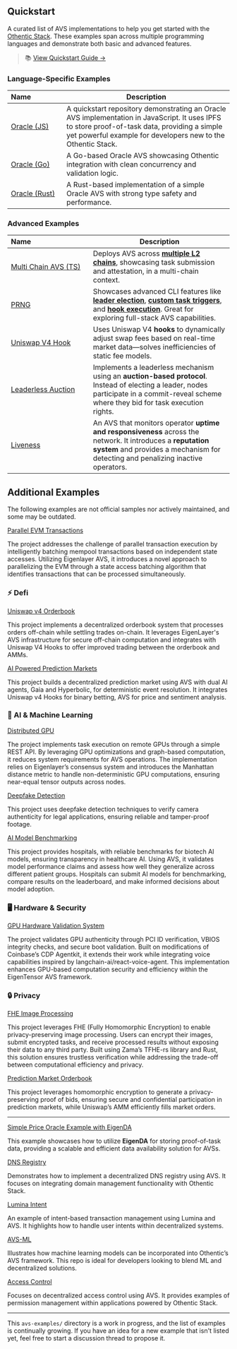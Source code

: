 ## Quickstart

A curated list of AVS implementations to help you get started with the [Othentic Stack](https://docs.othentic.xyz). These examples span across multiple programming languages and demonstrate both basic and advanced features.

> 📚 [View Quickstart Guide →](https://docs.othentic.xyz/main/avs-framework/quick-start)

### Language-Specific Examples

| Name&nbsp;&nbsp;&nbsp;&nbsp;&nbsp;&nbsp;&nbsp;&nbsp;&nbsp;&nbsp;&nbsp;&nbsp;&nbsp;&nbsp;&nbsp;                                                       | Description |
|---------------------------------------------------------------------------------------------------------------------------------------------------|-------------|
| [Oracle (JS)](https://github.com/Othentic-Labs/simple-price-oracle-avs-example)                                                                 | A quickstart repository demonstrating an Oracle AVS implementation in JavaScript. It uses IPFS to store proof-of-task data, providing a simple yet powerful example for developers new to the Othentic Stack. |
| [Oracle (Go)](https://github.com/Othentic-Labs/simple-price-oracle-avs-go-example)                                        | A Go-based Oracle AVS showcasing Othentic integration with clean concurrency and validation logic. |
| [Oracle (Rust)](https://github.com/Othentic-Labs/simple-price-oracle-avs-rust-example)                                    | A Rust-based implementation of a simple Oracle AVS with strong type safety and performance. |

### Advanced Examples

| Name&nbsp;&nbsp;&nbsp;&nbsp;&nbsp;&nbsp;&nbsp;&nbsp;&nbsp;&nbsp;&nbsp;&nbsp;&nbsp;&nbsp;&nbsp;&nbsp;&nbsp;&nbsp;&nbsp;&nbsp;&nbsp;&nbsp;&nbsp;&nbsp;&nbsp;&nbsp;&nbsp;&nbsp;&nbsp; | Description |
|------------------------------------------------------------------------------------------------------------------------------------------------------|-------------|
| [Multi Chain AVS (TS)](https://github.com/Othentic-Labs/multi-l2-price-oracle-avs-example) | Deploys AVS across **[multiple L2 chains](https://docs.othentic.xyz/main/avs-framework/explainers/multi-l2s)**, showcasing task submission and attestation, in a multi-chain context. |
| [PRNG](https://github.com/Othentic-Labs/PRNG-avs-example) | Showcases advanced CLI features like **[leader election](https://docs.othentic.xyz/main/avs-framework/othentic-consensus/leader-election)**, **[custom task triggers](https://docs.othentic.xyz/main/avs-framework/othentic-consensus/task-and-task-definitions#triggering-a-task)**, and **[hook execution](https://docs.othentic.xyz/main/avs-framework/smart-contracts/hooks/task-logic)**. Great for exploring full-stack AVS capabilities. |
| [Uniswap V4 Hook](https://github.com/Othentic-Labs/uniswap-v4-hook-avs-example) | Uses Uniswap V4 **hooks** to dynamically adjust swap fees based on real-time market data—solves inefficiencies of static fee models. |
| [Leaderless Auction](https://github.com/Othentic-Labs/leaderless-auction-avs-example) | Implements a leaderless mechanism using an **auction-based protocol**. Instead of electing a leader, nodes participate in a commit-reveal scheme where they bid for task execution rights. |
| [Liveness](https://github.com/Othentic-Labs/liveness-avs-example) | An AVS that monitors operator **uptime and responsiveness** across the network. It introduces a **reputation system** and provides a mechanism for detecting and penalizing inactive operators. |


## Additional Examples
The following examples are not official samples nor actively maintained, and some may be outdated.

[Parallel EVM Transactions](https://github.com/Othentic-Labs/Parallel-EVM)

The project addresses the challenge of parallel transaction execution by intelligently batching mempool transactions based on independent state accesses. Utilizing Eigenlayer AVS, it introduces a novel approach to parallelizing the EVM through a state access batching algorithm that identifies transactions that can be processed simultaneously.


### ⚡ Defi

[Uniswap v4 Orderbook](https://github.com/Othentic-Labs/Uniswap-orderbook) 

This project implements a decentralized orderbook system that processes orders off-chain while settling trades on-chain. It leverages EigenLayer's AVS infrastructure for secure off-chain computation and integrates with Uniswap V4 Hooks to offer improved trading between the orderbook and AMMs.


[AI Powered Prediction Markets](https://github.com/Othentic-Labs/Prediction-markets)

This project builds a decentralized prediction market using AVS with dual AI agents, Gaia and Hyperbolic, for deterministic event resolution. It integrates Uniswap v4 Hooks for binary betting, AVS for price and sentiment analysis.


### 🤖 AI & Machine Learning

[Distributed GPU](https://github.com/Othentic-Labs/Distributed-GPU)

The project implements task execution on remote GPUs through a simple REST API. By leveraging GPU optimizations and graph-based computation, it reduces system requirements for AVS operations. The implementation relies on Eigenlayer’s consensus system and introduces the Manhattan distance metric to handle non-deterministic GPU computations, ensuring near-equal tensor outputs across nodes.

[Deepfake Detection](https://github.com/Othentic-Labs/Deepfake-detection)

This project uses deepfake detection techniques to verify camera authenticity for legal applications, ensuring reliable and tamper-proof footage. 


[AI Model Benchmarking](https://github.com/Othentic-Labs/Model-benchmarking)

This project provides hospitals, with reliable benchmarks for biotech AI models, ensuring transparency in healthcare AI. Using AVS, it validates model performance claims and assess how well they generalize across different patient groups. Hospitals can submit AI models for benchmarking, compare results on the leaderboard, and make informed decisions about model adoption.

### 🖥 Hardware & Security

[GPU Hardware Validation System](https://github.com/Othentic-Labs/GPU-auth-agent)

The project validates GPU authenticity through PCI ID verification, VBIOS integrity checks, and secure boot validation. Built on modifications of Coinbase’s CDP Agentkit, it extends their work while integrating voice capabilities inspired by langchain-ai/react-voice-agent. This implementation enhances GPU-based computation security and efficiency within the EigenTensor AVS framework.


### 🔒 Privacy

[FHE Image Processing](https://github.com/Othentic-Labs/Secure-image-processing)

This project leverages FHE (Fully Homomorphic Encryption) to enable privacy-preserving image processing. Users can encrypt their images, submit encrypted tasks, and receive processed results without exposing their data to any third party. Built using Zama’s TFHE-rs library and Rust, this solution ensures trustless verification while addressing the trade-off between computational efficiency and privacy. 


[Prediction Market Orderbook](https://github.com/Othentic-Labs/prediction-market-orderbook)

This project leverages homomorphic encryption to generate a privacy-preserving proof of bids, ensuring secure and confidential participation in prediction markets, while Uniswap’s AMM efficiently fills market orders.


---

[Simple Price Oracle Example with EigenDA](https://github.com/Othentic-Labs/price-oracle-example-eigenda)  

This example showcases how to utilize **EigenDA** for storing proof-of-task data, providing a scalable and efficient data availability solution for AVSs.


[DNS Registry](https://github.com/Othentic-Labs/dnsRegistry-avs/) 

Demonstrates how to implement a decentralized DNS registry using AVS. It focuses on integrating domain management functionality with Othentic Stack.


[Lumina Intent](https://github.com/Othentic-Labs/lumina-intent-avs/)

An example of intent-based transaction management using Lumina and AVS. It highlights how to handle user intents within decentralized systems.


[AVS-ML](https://github.com/Othentic-Labs/avs-ml/)

Illustrates how machine learning models can be incorporated into Othentic’s AVS framework. This repo is ideal for developers looking to blend ML and decentralized solutions.


[Access Control](https://github.com/Othentic-Labs/access-control-avs/)

Focuses on decentralized access control using AVS. It provides examples of permission management within applications powered by Othentic Stack.

---

This `avs-examples/` directory is a work in progress, and the list of examples is continually growing. If you have an idea for a new example that isn't listed yet, feel free to start a discussion thread to propose it.

